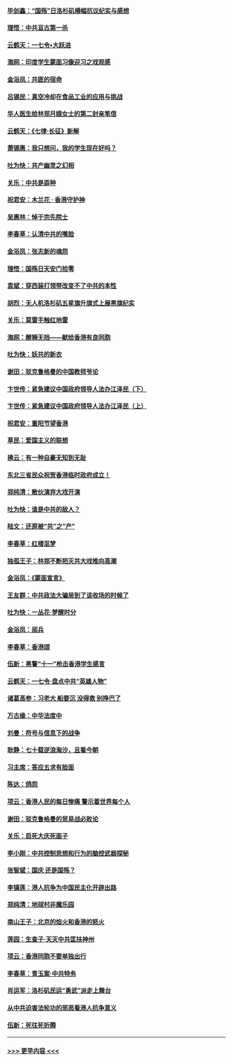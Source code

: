 #### [毕剑鑫：“国殇”日洛杉矶横幅抗议纪实与感想](../pages/nsc993/n11591301.md?t=10161555) 
#### [理悟：中共亘古第一杀](../pages/nsc993/n11590734.md?t=10161555) 
#### [云鹤天：一七令•大跃进](../pages/nsc993/n11590699.md?t=10161555) 
#### [海网：印度学生蒙面习像迎习之戏观感](../pages/nsc993/n11590675.md?t=10161555) 
#### [金浴凤：共匪的宿命](../pages/nsc993/n11586383.md?t=10161555) 
#### [吕锡民：真空冷却在食品工业的应用与挑战](../pages/nsc993/n11585819.md?t=10161555) 
#### [华人医生给林郑月娥女士的第二封亲笔信](../pages/nsc993/n11585124.md?t=10161555) 
#### [云鹤天：《七律·长征》新解](../pages/nsc993/n11584578.md?t=10161555) 
#### [萧锡惠：我只想问，我的学生现在好吗？](../pages/nsc993/n11583828.md?t=10161555) 
#### [吐为快：共产幽灵之幻相](../pages/nsc993/n11583224.md?t=10161555) 
#### [关乐：中共是孬种](../pages/nsc993/n11582099.md?t=10161555) 
#### [祝君安：木兰花 · 香港守护神](../pages/nsc993/n11581782.md?t=10161555) 
#### [吴惠林：悼于宗先院士](../pages/nsc993/n11580283.md?t=10161555) 
#### [李春草：认清中共的嘴脸](../pages/nsc993/n11579954.md?t=10161555) 
#### [金浴凤：张志新的魂怨](../pages/nsc993/n11579913.md?t=10161555) 
#### [理悟：国殇日天安门拾零](../pages/nsc993/n11579843.md?t=10161555) 
#### [袁斌：穿西装打领带改变不了中共的本性](../pages/nsc993/n11579814.md?t=10161555) 
#### [胡烈：无人机洛杉矶五星旗升旗式上展黑旗纪实](../pages/nsc993/n11579322.md?t=10161555) 
#### [关乐：莫雷手触红地雷](../pages/nsc993/n11577862.md?t=10161555) 
#### [海网：醒狮无挡——献给香港有良同胞](../pages/nsc993/n11577835.md?t=10161555) 
#### [吐为快：妖共的新衣](../pages/nsc993/n11577575.md?t=10161555) 
#### [谢田：驳克鲁格曼的中国教师爷论](../pages/nsc993/n11575034.md?t=10161555) 
#### [卞世传：紧急建议中国政府领导人法办江泽民（下）](../pages/nsc993/n11573390.md?t=10161555) 
#### [卞世传：紧急建议中国政府领导人法办江泽民（上）](../pages/nsc993/n11573208.md?t=10161555) 
#### [祝君安：重阳节望香港](../pages/nsc993/n11573190.md?t=10161555) 
#### [草民：爱国主义的联想](../pages/nsc993/n11572333.md?t=10161555) 
#### [拂云：有一种自豪无知到无耻](../pages/nsc993/n11572006.md?t=10161555) 
#### [东北三省民众祝贺香港临时政府成立！](../pages/nsc993/n11571215.md?t=10161555) 
#### [郑纯清：散伙演弃大戏开演](../pages/nsc993/n11570826.md?t=10161555) 
#### [吐为快：谁是中共的敌人？](../pages/nsc993/n11570817.md?t=10161555) 
#### [陆文：还原被“共”之“产”](../pages/nsc993/n11570798.md?t=10161555) 
#### [李春草：红楼沤梦](../pages/nsc993/n11569673.md?t=10161555) 
#### [独孤王子：林郑不断把灭共大戏推向高潮](../pages/nsc993/n11569381.md?t=10161555) 
#### [金浴凤：《蒙面宣言》](../pages/nsc993/n11569368.md?t=10161555) 
#### [王友群：中共政法大骗局到了该收场的时候了](../pages/nsc993/n11568940.md?t=10161555) 
#### [吐为快：一丛花‧梦醒时分](../pages/nsc993/n11567491.md?t=10161555) 
#### [金浴凤：阅兵](../pages/nsc993/n11567454.md?t=10161555) 
#### [李春草：香港颂](../pages/nsc993/n11567444.md?t=10161555) 
#### [伍新：黑警“十一”枪击香港学生感言](../pages/nsc993/n11567426.md?t=10161555) 
#### [云鹤天：一七令‧盘点中共“英雄人物”](../pages/nsc993/n11567091.md?t=10161555) 
#### [诸葛高参：习老大 船要沉 没得救 别挣巴了](../pages/nsc993/n11566976.md?t=10161555) 
#### [万古缘：中华法度中](../pages/nsc993/n11566726.md?t=10161555) 
#### [刘曼：符号与信息下的战争](../pages/nsc993/n11564655.md?t=10161555) 
#### [耿静：七十载逆浪淘沙，且看今朝](../pages/nsc993/n11564520.md?t=10161555) 
#### [习主席：答应五求有脸面](../pages/nsc993/n11563953.md?t=10161555) 
#### [陈达：鸽怨](../pages/nsc993/n11561879.md?t=10161555) 
#### [项云：香港人民的每日惨痛  警示着世界每个人](../pages/nsc993/n11559273.md?t=10161555) 
#### [谢田：驳克鲁格曼的贸易战必败论](../pages/nsc993/n11555840.md?t=10161555) 
#### [关乐：启死大庆死面子](../pages/nsc993/n11556823.md?t=10161555) 
#### [李小刚：中共控制思想和行为的脑控武器探秘](../pages/nsc993/n11556776.md?t=10161555) 
#### [张智斌：国庆  还是国殇？](../pages/nsc993/n11556617.md?t=10161555) 
#### [李镇莲：港人抗争为中国民主化开辟出路](../pages/nsc993/n11556570.md?t=10161555) 
#### [郑纯清：地球村非魔乐园](../pages/nsc993/n11555415.md?t=10161555) 
#### [南山王子：北京的焰火和香港的怒火](../pages/nsc993/n11555318.md?t=10161555) 
#### [莲园：生查子·天灭中共匡扶神州](../pages/nsc993/n11555302.md?t=10161555) 
#### [项云：香港同胞不要单独出行](../pages/nsc993/n11555276.md?t=10161555) 
#### [李春草：青玉案‧中共特务](../pages/nsc993/n11552356.md?t=10161555) 
#### [肖运军：洛杉矶民运“勇武”派走上舞台](../pages/nsc993/n11551595.md?t=10161555) 
#### [从中共迫害法轮功的邪恶看港人抗争意义](../pages/nsc993/n11540858.md?t=10161555) 
#### [伍新：死往死折腾](../pages/nsc993/n11550174.md?t=10161555) 

----
#### [ >>> 更早内容 <<< ](../indexes/nsc993-earlier.md)
